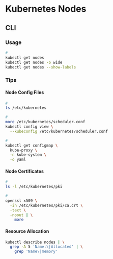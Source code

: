 # Kubernetes Nodes

## CLI

### Usage

```sh
#
kubectl get nodes
kubectl get nodes -o wide
kubectl get nodes --show-labels
```

### Tips

#### Node Config Files

```sh
#
ls /etc/kubernetes

#
more /etc/kubernetes/scheduler.conf
kubectl config view \
  --kubeconfig /etc/kubernetes/scheduler.conf

#
kubectl get configmap \
  kube-proxy \
  -n kube-system \
  -o yaml
```

#### Node Certificates

```sh
#
ls -l /etc/kubernetes/pki

#
openssl x509 \
  -in /etc/kubernetes/pki/ca.crt \
  -text \
  -noout | \
    more
```

#### Resource Allocation

```sh
kubectl describe nodes | \
  grep -A 5 'Name:\|Allocated' | \
    grep 'Name\|memory'
```
